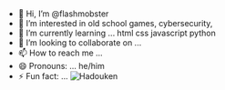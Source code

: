 # 
- 👋 Hi, I’m @flashmobster
- 👀 I’m interested in old school games, cybersecurity,
- 🌱 I’m currently learning ... html css javascript python
- 💞️ I’m looking to collaborate on ...
- 📫 How to reach me ...
- 😄 Pronouns: ... he/him
- ⚡ Fun fact: ...
![Hadouken](https://media1.tenor.com/m/hQA6jk2FxwQAAAAC/ryu-hadouken.gif)


<!---
flashmobster/flashmobster is a ✨ special ✨ repository because its `README.md` (this file) appears on your GitHub profile.
You can click the Preview link to take a look at your changes.
--->
